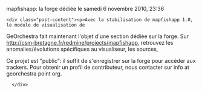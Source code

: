 mapfishapp: la forge dédiée
      le samedi  6 novembre 2010, 23:36 
    
        
    <div class="post-content"><p>Avec la stabilisation de mapfishapp 1.0, le module de visualisation de
GeOrchestra fait maintenant l'objet d'une section dédiée sur la forge. Sur
<a href="http://csm-bretagne.fr/redmine/projects/mapfishapp" hreflang="fr">http://csm-bretagne.fr/redmine/projects/mapfishapp</a>, retrouvez les
anomalies/évolutions spécifiques au visualiseur, les sources,</p>
<p>Ce projet est &quot;public&quot;: il suffit de s'enregistrer sur la forge pour accéder
aux trackers. Pour obtenir un profil de contributeur, nous contacter sur info
at georchestra point org.</p></div>

      </div>